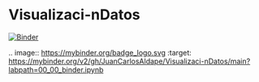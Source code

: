 # Visualizaci-nDatos
[![Binder](https://mybinder.org/badge_logo.svg)](https://mybinder.org/v2/gh/JuanCarlosAldape/Visualizaci-nDatos/main?labpath=00_00_binder.ipynb)

.. image:: https://mybinder.org/badge_logo.svg
 :target: https://mybinder.org/v2/gh/JuanCarlosAldape/Visualizaci-nDatos/main?labpath=00_00_binder.ipynb
 
 
 
 
 
